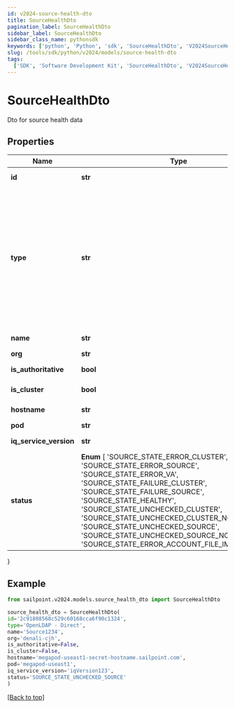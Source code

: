 ```yaml
---
id: v2024-source-health-dto
title: SourceHealthDto
pagination_label: SourceHealthDto
sidebar_label: SourceHealthDto
sidebar_class_name: pythonsdk
keywords: ['python', 'Python', 'sdk', 'SourceHealthDto', 'V2024SourceHealthDto']
slug: /tools/sdk/python/v2024/models/source-health-dto
tags:
  ['SDK', 'Software Development Kit', 'SourceHealthDto', 'V2024SourceHealthDto']
---
```


# SourceHealthDto

Dto for source health data

## Properties

| Name | Type | Description | Notes |
| --- | --- | --- | --- |
| **id** | **str** | the id of the Source | [optional] [readonly] |
| **type** | **str** | Specifies the type of system being managed e.g. Active Directory, Workday, etc.. If you are creating a Delimited File source, you must set the `provisionasCsv` query parameter to `true`. | [optional] |
| **name** | **str** | the name of the source | [optional] |
| **org** | **str** | source's org | [optional] |
| **is_authoritative** | **bool** | Is the source authoritative | [optional] |
| **is_cluster** | **bool** | Is the source in a cluster | [optional] |
| **hostname** | **str** | source's hostname | [optional] |
| **pod** | **str** | source's pod | [optional] |
| **iq_service_version** | **str** | The version of the iqService | [optional] |
| **status** | **Enum** [ 'SOURCE_STATE_ERROR_CLUSTER', 'SOURCE_STATE_ERROR_SOURCE', 'SOURCE_STATE_ERROR_VA', 'SOURCE_STATE_FAILURE_CLUSTER', 'SOURCE_STATE_FAILURE_SOURCE', 'SOURCE_STATE_HEALTHY', 'SOURCE_STATE_UNCHECKED_CLUSTER', 'SOURCE_STATE_UNCHECKED_CLUSTER_NO_SOURCES', 'SOURCE_STATE_UNCHECKED_SOURCE', 'SOURCE_STATE_UNCHECKED_SOURCE_NO_ACCOUNTS', 'SOURCE_STATE_ERROR_ACCOUNT_FILE_IMPORT' ] | connection test result | [optional] |

}

## Example

```python
from sailpoint.v2024.models.source_health_dto import SourceHealthDto

source_health_dto = SourceHealthDto(
id='2c91808568c529c60168cca6f90c1324',
type='OpenLDAP - Direct',
name='Source1234',
org='denali-cjh',
is_authoritative=False,
is_cluster=False,
hostname='megapod-useast1-secret-hostname.sailpoint.com',
pod='megapod-useast1',
iq_service_version='iqVersion123',
status='SOURCE_STATE_UNCHECKED_SOURCE'
)

```

[[Back to top]](#)
